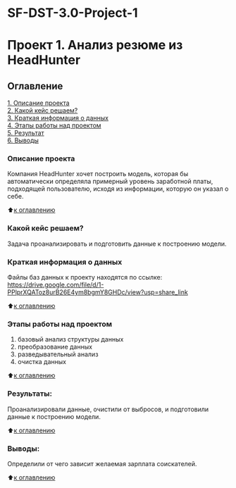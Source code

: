 # SF-DST-3.0-Project-1

# Проект 1. Анализ резюме из HeadHunter

## Оглавление  
[1. Описание проекта](https://github.com/RoBot-47/sf_dst-3.0/blob/main/DST_3.0-Project_1/README.md#описание-проекта)  
[2. Какой кейс решаем?](https://github.com/RoBot-47/sf_dst-3.0/blob/main/DST_3.0-Project_1/README.md#какой-кейс-решаем)  
[3. Краткая информация о данных](https://github.com/RoBot-47/sf_dst-3.0/blob/main/DST_3.0-Project_1/README.md#краткая-информация-о-данных)  
[4. Этапы работы над проектом](https://github.com/RoBot-47/sf_dst-3.0/blob/main/DST_3.0-Project_1/README.md#этапы-работы-над-проектом)  
[5. Результат](https://github.com/RoBot-47/sf_dst-3.0/blob/main/DST_3.0-Project_1/README.md#результаты)  
[6. Выводы](https://github.com/RoBot-47/sf_dst-3.0/blob/main/DST_3.0-Project_1/README.md#выводы)  

### Описание проекта    
Компания HeadHunter хочет построить модель, которая бы автоматически определяла примерный уровень заработной платы, подходящей пользователю, исходя из информации, которую он указал о себе.

:arrow_up:[к оглавлению](https://github.com/RoBot-47/sf_dst-3.0/blob/main/DST_3.0-Project_1/README.md#оглавление)


### Какой кейс решаем?    
Задача проанализировать и подготовить данные к построению модели.


### Краткая информация о данных
Файлы баз данных к проекту находятся по ссылке: https://drive.google.com/file/d/1-PPlprXQAToz8urB26E4ym8bgmY8GHDc/view?usp=share_link
  
:arrow_up:[к оглавлению](https://github.com/RoBot-47/sf_dst-3.0/blob/main/DST_3.0-Project_1/README.md#оглавление)


### Этапы работы над проектом  
1. базовый анализ структуры данных
2. преобразование данных
3. разведывательный анализ
4. очистка данных

:arrow_up:[к оглавлению](https://github.com/RoBot-47/sf_dst-3.0/blob/main/DST_3.0-Project_1/README.md#оглавление)


### Результаты:  
Проанализировали данные, очистили от выбросов, и подготовили данные к построению модели.

:arrow_up:[к оглавлению](https://github.com/RoBot-47/sf_dst-3.0/blob/main/DST_3.0-Project_1/README.md#оглавление)


### Выводы:  
Определили от чего зависит желаемая зарплата соискателей.

:arrow_up:[к оглавлению](https://github.com/RoBot-47/sf_dst-3.0/blob/main/DST_3.0-Project_1/README.md#оглавление)
